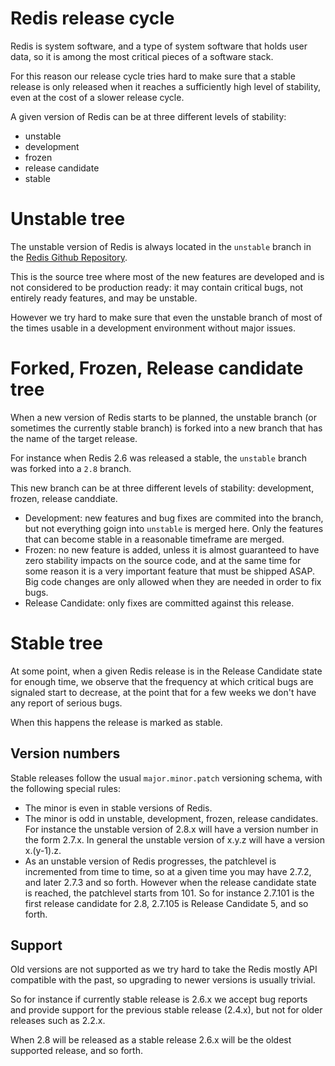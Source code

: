 Redis release cycle
===

Redis is system software, and a type of system software that holds user
data, so it is among the most critical pieces of a software stack.

For this reason our release cycle tries hard to make sure that a stable
release is only released when it reaches a sufficiently high level of
stability, even at the cost of a slower release cycle.

A given version of Redis can be at three different levels of stability:

* unstable
* development
* frozen
* release candidate
* stable

Unstable tree
===

The unstable version of Redis is always located in the `unstable` branch in
the [Redis Github Repository](http://github.com/antirez/redis).

This is the source tree where most of the new features are developed and
is not considered to be production ready: it may contain critical bugs,
not entirely ready features, and may be unstable.

However we try hard to make sure that even the unstable branch of most of the
times usable in a development environment without major issues.

Forked, Frozen, Release candidate tree
===

When a new version of Redis starts to be planned, the unstable branch
(or sometimes the currently stable branch) is forked into a new
branch that has the name of the target release.

For instance when Redis 2.6 was released a stable, the `unstable` branch
was forked into a `2.8` branch.

This new branch can be at three different levels of stability: development, frozen, release canddiate.

* Development: new features and bug fixes are commited into the branch, but not everything goign into `unstable` is merged here. Only the features that can become stable in a reasonable timeframe are merged.
* Frozen: no new feature is added, unless it is almost guaranteed to have zero stability impacts on the source code, and at the same time for some reason it is a very important feature that must be shipped ASAP. Big code changes are only allowed when they are needed in order to fix bugs.
* Release Candidate: only fixes are committed against this release.

Stable tree
===

At some point, when a given Redis release is in the Release Candidate state
for enough time, we observe that the frequency at which critical bugs are
signaled start to decrease, at the point that for a few weeks we don't have
any report of serious bugs.

When this happens the release is marked as stable.

Version numbers
---

Stable releases follow the usual `major.minor.patch` versioning schema, with the following special rules:

* The minor is even in stable versions of Redis.
* The minor is odd in unstable, development, frozen, release candidates. For instance the unstable version of 2.8.x will have a version number in the form 2.7.x. In general the unstable version of x.y.z will have a version x.(y-1).z.
* As an unstable version of Redis progresses, the patchlevel is incremented from time to time, so at a given time you may have 2.7.2, and later 2.7.3 and so forth. However when the release candidate state is reached, the patchlevel starts from 101. So for instance 2.7.101 is the first release candidate for 2.8, 2.7.105 is Release Candidate 5, and so forth.

Support
---

Old versions are not supported as we try hard to take the Redis mostly API compatible with the past, so upgrading to newer versions is usually trivial.

So for instance if currently stable release is 2.6.x we accept bug reports and provide support for the previous stable release (2.4.x), but not for older releases such as 2.2.x.

When 2.8 will be released as a stable release 2.6.x will be the oldest supported release, and so forth.
